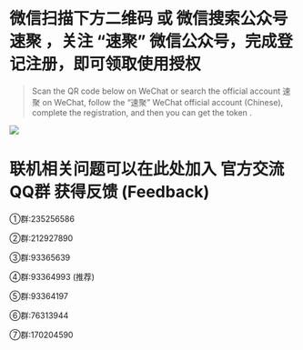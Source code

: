 # 微信扫描下方二维码 或 微信搜索公众号 速聚 ，关注 “速聚” 微信公众号，完成登记注册，即可领取使用授权

> Scan the QR code below on WeChat or search the official account 速聚 on WeChat, follow the “速聚” WeChat official account (Chinese), complete the registration, and then you can get the token .

[![](https://gitcode.net/chearlai/f/-/raw/master/qrcode.jpg)](https://gitcode.net/chearlai/f/-/raw/master/qrcode.jpg)

# 联机相关问题可以在此处加入 官方交流QQ群 获得反馈 (Feedback)

①群:235256586

②群:212927890

③群:93365639

④群:93364993 (推荐)

⑤群:93364197

⑥群:76313944

⑦群:170204590